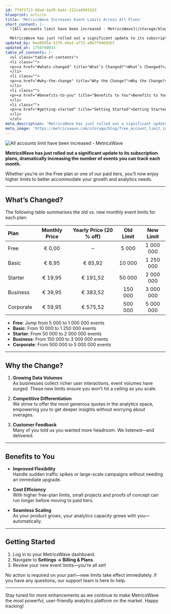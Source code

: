 ```yaml
---
id: 774f1713-dda4-4a39-ba4c-112cad943163
blueprint: article
title: 'MetricsWave Increases Event Limits Across All Plans'
short_content: |-
  ![All accounts limit have been increased - MetricsWave](/storage/blog/free_account_limit_increassed.png)

  MetricsWave has just rolled out a significant update to its subscription plans, dramatically increasing the number of events you can track each month.
updated_by: 6ee8895a-52f6-44a1-a772-a0e7f04692b7
updated_at: 1750760033
table_of_contents: |-
  <ul class="table-of-contents">
  <li class="">
  <p><a href="#whats-changed" title="What’s Changed?">What’s Changed?</a></p>
  </li>
  <li class="">
  <p><a href="#why-the-change" title="Why the Change?">Why the Change?</a></p>
  </li>
  <li class="">
  <p><a href="#benefits-to-you" title="Benefits to You">Benefits to You</a></p>
  </li>
  <li class="">
  <p><a href="#getting-started" title="Getting Started">Getting Started</a></p>
  </li>
  </ul>
meta_description: 'MetricsWave has just rolled out a significant update to its subscription plans, dramatically increasing the number of events you can track each month.'
meta_image: 'https://metricswave.com/storage/blog/free_account_limit_increassed.png'
---
```

![All accounts limit have been increased - MetricsWave](/storage/blog/free_account_limit_increassed.png)

**MetricsWave has just rolled out a significant update to its subscription plans, dramatically increasing the number of events you can track each month.**

Whether you’re on the Free plan or one of our paid tiers, you’ll now enjoy higher limits to better accommodate your growth and analytics needs.

---

## What’s Changed?

The following table summarises the old vs. new monthly event limits for each plan:

| Plan      | Monthly Price | Yearly Price (20 % off) | Old Limit       | New Limit       |
|:----------|:-------------:|:-----------------------:|:---------------:|:---------------:|
| Free      | € 0,00        | –                       | 5 000           | 1 000 000       |
| Basic     | € 8,95        | € 85,92                 | 10 000          | 1 250 000       |
| Starter   | € 19,95       | € 191,52                | 50 000          | 2 000 000       |
| Business  | € 39,95       | € 383,52                | 150 000         | 3 000 000       |
| Corporate | € 59,95       | € 575,52                | 500 000         | 5 000 000       |



-  **Free**: Jump from 5 000 to 1 000 000 events  
-  **Basic**: From 10 000 to 1 250 000 events  
-  **Starter**: From 50 000 to 2 000 000 events  
-  **Business**: From 150 000 to 3 000 000 events  
-  **Corporate**: From 500 000 to 5 000 000 events  

---

## Why the Change?

1. **Growing Data Volumes**  
   As businesses collect richer user interactions, event volumes have surged. These new limits ensure you won’t hit a ceiling as you scale.

2. **Competitive Differentiation**  
   We strive to offer the most generous quotas in the analytics space, empowering you to get deeper insights without worrying about overages.

3. **Customer Feedback**  
   Many of you told us you wanted more headroom. We listened—and delivered.

---

## Benefits to You

-  **Improved Flexibility**  
  Handle sudden traffic spikes or large-scale campaigns without needing an immediate upgrade.

-  **Cost Efficiency**  
  With higher free-plan limits, small projects and proofs of concept can run longer before moving to paid tiers.

-  **Seamless Scaling**  
  As your product grows, your analytics capacity grows with you—automatically.

---

## Getting Started

1. Log in to your MetricsWave dashboard.  
2. Navigate to **Settings → Billing & Plans**.  
3. Review your new event limits—you’re all set!

No action is required on your part—new limits take effect immediately. If you have any questions, our support team is here to help.

---

Stay tuned for more enhancements as we continue to make MetricsWave the most powerful, user-friendly analytics platform on the market. Happy tracking!